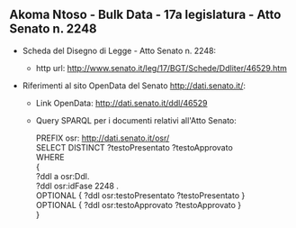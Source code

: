 ## Akoma Ntoso - Bulk Data - 17a legislatura - Atto Senato n. 2248 ##

* Scheda del Disegno di Legge - Atto Senato n. 2248:
	* http url: http://www.senato.it/leg/17/BGT/Schede/Ddliter/46529.htm

* Riferimenti al sito OpenData del Senato http://dati.senato.it/:
	* Link OpenData: http://dati.senato.it/ddl/46529
	* Query SPARQL per i documenti relativi all'Atto Senato:

        PREFIX osr: <http://dati.senato.it/osr/>  
		SELECT DISTINCT ?testoPresentato ?testoApprovato  
		WHERE  
		{  
		    ?ddl a osr:Ddl.  
		    ?ddl osr:idFase 2248 .  
		    OPTIONAL { ?ddl osr:testoPresentato ?testoPresentato }  
		    OPTIONAL { ?ddl osr:testoApprovato ?testoApprovato }  
		}
		